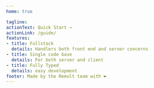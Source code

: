 ```yaml
---
home: true

tagline: 
actionText: Quick Start →
actionLink: /guide/
features:
- title: Fullstack
  details: Handlers both front end and server concerns
- title: Single code base
  details: For both server and client
- title: Fully Typed
  details: easy development 
footer: Made by the Remult team with ❤️
---
```


